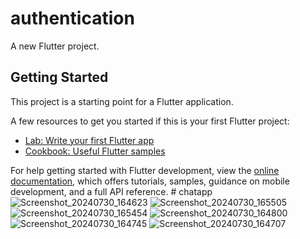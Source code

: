 # authentication

A new Flutter project.

## Getting Started

This project is a starting point for a Flutter application.

A few resources to get you started if this is your first Flutter project:

- [Lab: Write your first Flutter app](https://docs.flutter.dev/get-started/codelab)
- [Cookbook: Useful Flutter samples](https://docs.flutter.dev/cookbook)

For help getting started with Flutter development, view the
[online documentation](https://docs.flutter.dev/), which offers tutorials,
samples, guidance on mobile development, and a full API reference.
#   c h a t a p p 
 
 ![Screenshot_20240730_164623](https://github.com/user-attachments/assets/4fc3e925-d339-4ccf-9318-d156321ef0a8)
![Screenshot_20240730_165505](https://github.com/user-attachments/assets/b2fea121-c6fb-4636-8066-81a7dbcaa50f)
![Screenshot_20240730_165454](https://github.com/user-attachments/assets/4bdd3e9b-e863-46b5-93a2-a5de1306fa38)
![Screenshot_20240730_164800](https://github.com/user-attachments/assets/0fdc7640-388a-43dc-b1e8-bbe3c67bec73)
![Screenshot_20240730_164745](https://github.com/user-attachments/assets/641877d2-9f5c-453c-92d1-6dced7297932)
![Screenshot_20240730_164707](https://github.com/user-attachments/assets/359644de-5fb1-4daf-87b6-4b9890b8d999)
